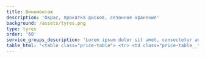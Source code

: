 ```yaml
---
title: Шиномонтаж
description: 'Окрас, прокатка дисков, сезонное хранение'
background: /assets/tyres.png
type: tyres
order: '60'
service_groups_description: 'Lorem ipsum dolor sit amet, consectetur adipiscing elit, sed do eiusmod tempor incididunt ut labore et dolore magna aliqua. Ut enim ad minim veniam, quis nostrud exercitation ullamco laboris nisi ut aliquip ex ea commodo consequat. Duis aute irure dolor in reprehenderit in voluptate velit esse cillum dolore eu fugiat nulla pariatur. Excepteur sint occaecat cupidatat non proident, sunt in culpa qui officia deserunt mollit anim id est laborum.'
table_html: '<table class="price-table"> <tr> <td class="price-table__td"> <p>Шиномонтаж</p> </td> <td class="price-table__td"> </td> <td class="price-table__td"> </td> <td class="price-table__td"> </td> <td class="price-table__td"> </td> <td class="price-table__td"> </td> <td class="price-table__td"> </td> <td class="price-table__td"> </td> </tr> <tr> <td class="price-table__td"> </td> <td class="price-table__td"> <p>Легковой автомобиль</p> </td> <td class="price-table__td"> </td> <td class="price-table__td"> </td> <td class="price-table__td"> </td> <td class="price-table__td"> </td> <td class="price-table__td"> </td> <td class="price-table__td"> </td> </tr> <tr> <td class="price-table__td"> <p>Диаметр</p> </td> <td class="price-table__td"> <p>Снятие установка</p> </td> <td class="price-table__td"> <p>Монтаж</p> </td> <td class="price-table__td"> <p>Демонтаж</p> </td> <td class="price-table__td"> <p>Балансировка</p> </td> <td class="price-table__td"> <p>Итого</p> </td> <td class="price-table__td"> <p>Ran flat</p> </td> <td class="price-table__td"> <p>Итого</p> </td> </tr> <tr> <td class="price-table__td"> <p>R15</p> </td> <td class="price-table__td"> <p>100</p> </td> <td class="price-table__td"> <p>100</p> </td> <td class="price-table__td"> <p>100</p> </td> <td class="price-table__td"> <p>100</p> </td> <td class="price-table__td"> <p>1600</p> </td> <td class="price-table__td"> </td> <td class="price-table__td"> </td> </tr> <tr> <td class="price-table__td"> <p>R16</p> </td> <td class="price-table__td"> <p>125</p> </td> <td class="price-table__td"> <p>125</p> </td> <td class="price-table__td"> <p>125</p> </td> <td class="price-table__td"> <p>125</p> </td> <td class="price-table__td"> <p>2000</p> </td> <td class="price-table__td"> <p>400</p> </td> <td class="price-table__td"> <p>2400</p> </td> </tr> <tr> <td class="price-table__td"> <p>R17</p> </td> <td class="price-table__td"> <p>150</p> </td> <td class="price-table__td"> <p>150</p> </td> <td class="price-table__td"> <p>150</p> </td> <td class="price-table__td"> <p>150</p> </td> <td class="price-table__td"> <p>2400</p> </td> <td class="price-table__td"> <p>500</p> </td> <td class="price-table__td"> <p>2900</p> </td> </tr> <tr> <td class="price-table__td"> <p>R18</p> </td> <td class="price-table__td"> <p>175</p> </td> <td class="price-table__td"> <p>200</p> </td> <td class="price-table__td"> <p>200</p> </td> <td class="price-table__td"> <p>175</p> </td> <td class="price-table__td"> <p>3000</p> </td> <td class="price-table__td"> <p>600</p> </td> <td class="price-table__td"> <p>3600</p> </td> </tr> <tr> <td class="price-table__td"> <p>R19</p> </td> <td class="price-table__td"> <p>200</p> </td> <td class="price-table__td"> <p>250</p> </td> <td class="price-table__td"> <p>225</p> </td> <td class="price-table__td"> <p>200</p> </td> <td class="price-table__td"> <p>3500</p> </td> <td class="price-table__td"> <p>700</p> </td> <td class="price-table__td"> <p>4200</p> </td> </tr> <tr> <td class="price-table__td"> <p>R20</p> </td> <td class="price-table__td"> <p>250</p> </td> <td class="price-table__td"> <p>250</p> </td> <td class="price-table__td"> <p>250</p> </td> <td class="price-table__td"> <p>250</p> </td> <td class="price-table__td"> <p>4000</p> </td> <td class="price-table__td"> <p>800</p> </td> <td class="price-table__td"> <p>4800</p> </td> </tr> <tr> <td class="price-table__td"> <p>R21</p> </td> <td class="price-table__td"> <p>275</p> </td> <td class="price-table__td"> <p>275</p> </td> <td class="price-table__td"> <p>275</p> </td> <td class="price-table__td"> <p>275</p> </td> <td class="price-table__td"> <p>4400</p> </td> <td class="price-table__td"> <p>900</p> </td> <td class="price-table__td"> <p>5300</p> </td> </tr> <tr> <td class="price-table__td"> <p>R22</p> </td> <td class="price-table__td"> <p>300</p> </td> <td class="price-table__td"> <p>300</p> </td> <td class="price-table__td"> <p>300</p> </td> <td class="price-table__td"> <p>300</p> </td> <td class="price-table__td"> <p>4800</p> </td> <td class="price-table__td"> <p>1000</p> </td> <td class="price-table__td"> <p>5800</p> </td> </tr> <tr> <td class="price-table__td"> </td> <td class="price-table__td"> <p>Внедорожники<br>и минивены</p> </td> <td class="price-table__td"> </td> <td class="price-table__td"> </td> <td class="price-table__td"> </td> <td class="price-table__td"> </td> <td class="price-table__td"> </td> <td class="price-table__td"> </td> </tr> <tr> <td class="price-table__td"> <p>Диаметр</p> </td> <td class="price-table__td"> <p>Снятие установка</p> </td> <td class="price-table__td"> <p>Монтаж</p> </td> <td class="price-table__td"> <p>Демонтаж</p> </td> <td class="price-table__td"> <p>Балансировка</p> </td> <td class="price-table__td"> <p>Итого</p> </td> <td class="price-table__td"> <p>Ran flat</p> </td> <td class="price-table__td"> <p>Итого</p> </td> </tr> <tr> <td class="price-table__td"> <p>R15</p> </td> <td class="price-table__td"> <p>150</p> </td> <td class="price-table__td"> <p>150</p> </td> <td class="price-table__td"> <p>150</p> </td> <td class="price-table__td"> <p>150</p> </td> <td class="price-table__td"> <p>2400</p> </td> <td class="price-table__td"> </td> <td class="price-table__td"> </td> </tr> <tr> <td class="price-table__td"> <p>R16</p> </td> <td class="price-table__td"> <p>160</p> </td> <td class="price-table__td"> <p>165</p> </td> <td class="price-table__td"> <p>165</p> </td> <td class="price-table__td"> <p>160</p> </td> <td class="price-table__td"> <p>2600</p> </td> <td class="price-table__td"> <p>400</p> </td> <td class="price-table__td"> <p>3000</p> </td> </tr> <tr> <td class="price-table__td"> <p>R17</p> </td> <td class="price-table__td"> <p>175</p> </td> <td class="price-table__td"> <p>200</p> </td> <td class="price-table__td"> <p>200</p> </td> <td class="price-table__td"> <p>175</p> </td> <td class="price-table__td"> <p>3000</p> </td> <td class="price-table__td"> <p>500</p> </td> <td class="price-table__td"> <p>3500</p> </td> </tr> <tr> <td class="price-table__td"> <p>R18</p> </td> <td class="price-table__td"> <p>225</p> </td> <td class="price-table__td"> <p>225</p> </td> <td class="price-table__td"> <p>225</p> </td> <td class="price-table__td"> <p>225</p> </td> <td class="price-table__td"> <p>3600</p> </td> <td class="price-table__td"> <p>600</p> </td> <td class="price-table__td"> <p>4200</p> </td> </tr> <tr> <td class="price-table__td"> <p>R19</p> </td> <td class="price-table__td"> <p>250</p> </td> <td class="price-table__td"> <p>250</p> </td> <td class="price-table__td"> <p>250</p> </td> <td class="price-table__td"> <p>250</p> </td> <td class="price-table__td"> <p>4000</p> </td> <td class="price-table__td"> <p>700</p> </td> <td class="price-table__td"> <p>4700</p> </td> </tr> <tr> <td class="price-table__td"> <p>R20</p> </td> <td class="price-table__td"> <p>275</p> </td> <td class="price-table__td"> <p>275</p> </td> <td class="price-table__td"> <p>275</p> </td> <td class="price-table__td"> <p>275</p> </td> <td class="price-table__td"> <p>4400</p> </td> <td class="price-table__td"> <p>800</p> </td> <td class="price-table__td"> <p>5200</p> </td> </tr> <tr> <td class="price-table__td"> <p>R21</p> </td> <td class="price-table__td"> <p>300</p> </td> <td class="price-table__td"> <p>300</p> </td> <td class="price-table__td"> <p>300</p> </td> <td class="price-table__td"> <p>300</p> </td> <td class="price-table__td"> <p>4800</p> </td> <td class="price-table__td"> <p>900</p> </td> <td class="price-table__td"> <p>5700</p> </td> </tr> <tr> <td class="price-table__td"> <p>R22</p> </td> <td class="price-table__td"> <p>325</p> </td> <td class="price-table__td"> <p>325</p> </td> <td class="price-table__td"> <p>325</p> </td> <td class="price-table__td"> <p>325</p> </td> <td class="price-table__td"> <p>5200</p> </td> <td class="price-table__td"> <p>1000</p> </td> <td class="price-table__td"> <p>6200</p> </td> </tr> <tr> <td class="price-table__td"> <p>Окрас дисков</p> </td> <td class="price-table__td"> </td> <td class="price-table__td"> </td> <td class="price-table__td"> </td> <td class="price-table__td"> </td> <td class="price-table__td"> </td> <td class="price-table__td"> </td> <td class="price-table__td"> </td> </tr> <tr> <td class="price-table__td"> <p>Диаметр</p> </td> <td class="price-table__td"> <p>1 цвет (4шт)</p> </td> <td class="price-table__td"> </td> <td class="price-table__td"> <p>Два цвета (4шт)</p> </td> <td class="price-table__td"> </td> <td class="price-table__td"> <p>Окрас с кантом</p> </td> <td class="price-table__td"> </td> <td class="price-table__td"> </td> </tr> <tr> <td class="price-table__td"> <p>R15</p> </td> <td class="price-table__td"> <p>7500</p> </td> <td class="price-table__td"> </td> <td class="price-table__td"> <p>15000</p> </td> <td class="price-table__td"> </td> <td class="price-table__td"> <p>12000</p> </td> <td class="price-table__td"> </td> <td class="price-table__td"> </td> </tr> <tr> <td class="price-table__td"> <p>R16</p> </td> <td class="price-table__td"> <p>8000</p> </td> <td class="price-table__td"> </td> <td class="price-table__td"> <p>16000</p> </td> <td class="price-table__td"> </td> <td class="price-table__td"> <p>13000</p> </td> <td class="price-table__td"> </td> <td class="price-table__td"> </td> </tr> <tr> <td class="price-table__td"> <p>R17</p> </td> <td class="price-table__td"> <p>8500</p> </td> <td class="price-table__td"> </td> <td class="price-table__td"> <p>17000</p> </td> <td class="price-table__td"> </td> <td class="price-table__td"> <p>14000</p> </td> <td class="price-table__td"> </td> <td class="price-table__td"> </td> </tr> <tr> <td class="price-table__td"> <p>R18</p> </td> <td class="price-table__td"> <p>9500</p> </td> <td class="price-table__td"> </td> <td class="price-table__td"> <p>19000</p> </td> <td class="price-table__td"> </td> <td class="price-table__td"> <p>15000</p> </td> <td class="price-table__td"> </td> <td class="price-table__td"> </td> </tr> <tr> <td class="price-table__td"> <p>R19</p> </td> <td class="price-table__td"> <p>10500</p> </td> <td class="price-table__td"> </td> <td class="price-table__td"> <p>21000</p> </td> <td class="price-table__td"> </td> <td class="price-table__td"> <p>16000</p> </td> <td class="price-table__td"> </td> <td class="price-table__td"> </td> </tr> <tr> <td class="price-table__td"> <p>R20</p> </td> <td class="price-table__td"> <p>12500</p> </td> <td class="price-table__td"> </td> <td class="price-table__td"> <p>25000</p> </td> <td class="price-table__td"> </td> <td class="price-table__td"> <p>17000</p> </td> <td class="price-table__td"> </td> <td class="price-table__td"> </td> </tr> <tr> <td class="price-table__td"> <p>R21</p> </td> <td class="price-table__td"> <p>14000</p> </td> <td class="price-table__td"> </td> <td class="price-table__td"> <p>28000</p> </td> <td class="price-table__td"> </td> <td class="price-table__td"> <p>18000</p> </td> <td class="price-table__td"> </td> <td class="price-table__td"> </td> </tr> <tr> <td class="price-table__td"> <p>R22</p> </td> <td class="price-table__td"> <p>14500</p> </td> <td class="price-table__td"> </td> <td class="price-table__td"> <p>29000</p> </td> <td class="price-table__td"> </td> <td class="price-table__td"> <p>19000</p> </td> <td class="price-table__td"> </td> <td class="price-table__td"> </td> </tr> <tr> <td class="price-table__td"> <p>Ремонт дисков</p> </td> <td class="price-table__td"> </td> <td class="price-table__td"> </td> <td class="price-table__td"> </td> <td class="price-table__td"> </td> <td class="price-table__td"> </td> <td class="price-table__td"> </td> <td class="price-table__td"> </td> </tr> <tr> <td class="price-table__td"> <p>Диаметр</p> </td> <td class="price-table__td"> <p>Радиальное смещение<br>(1 диск)</p> </td> <td class="price-table__td"> </td> <td class="price-table__td"> <p>Радиальное+осевое<br>смещение (1 диск)</p> </td> <td class="price-table__td"> </td> <td class="price-table__td"> <p>Алмазная шлифовка<br>(4шт)</p> </td> <td class="price-table__td"> </td> <td class="price-table__td"> </td> </tr> <tr> <td class="price-table__td"> <p>R15</p> </td> <td class="price-table__td"> <p>1500</p> </td> <td class="price-table__td"> </td> <td class="price-table__td"> <p>4000</p> </td> <td class="price-table__td"> </td> <td class="price-table__td"> <p>11000</p> </td> <td class="price-table__td"> </td> <td class="price-table__td"> </td> </tr> <tr> <td class="price-table__td"> <p>R16</p> </td> <td class="price-table__td"> <p>1700</p> </td> <td class="price-table__td"> </td> <td class="price-table__td"> <p>4000</p> </td> <td class="price-table__td"> </td> <td class="price-table__td"> <p>11000</p> </td> <td class="price-table__td"> </td> <td class="price-table__td"> </td> </tr> <tr> <td class="price-table__td"> <p>R17</p> </td> <td class="price-table__td"> <p>2000</p> </td> <td class="price-table__td"> </td> <td class="price-table__td"> <p>4000</p> </td> <td class="price-table__td"> </td> <td class="price-table__td"> <p>11000</p> </td> <td class="price-table__td"> </td> <td class="price-table__td"> </td> </tr> <tr> <td class="price-table__td"> <p>R18</p> </td> <td class="price-table__td"> <p>2200</p> </td> <td class="price-table__td"> </td> <td class="price-table__td"> <p>4000</p> </td> <td class="price-table__td"> </td> <td class="price-table__td"> <p>11000</p> </td> <td class="price-table__td"> </td> <td class="price-table__td"> </td> </tr> <tr> <td class="price-table__td"> <p>R19</p> </td> <td class="price-table__td"> <p>2400</p> </td> <td class="price-table__td"> </td> <td class="price-table__td"> <p>5000</p> </td> <td class="price-table__td"> </td> <td class="price-table__td"> <p>11000</p> </td> <td class="price-table__td"> </td> <td class="price-table__td"> </td> </tr> <tr> <td class="price-table__td"> <p>R20</p> </td> <td class="price-table__td"> <p>3000</p> </td> <td class="price-table__td"> </td> <td class="price-table__td"> <p>6000</p> </td> <td class="price-table__td"> </td> <td class="price-table__td"> <p>11000</p> </td> <td class="price-table__td"> </td> <td class="price-table__td"> </td> </tr> <tr> <td class="price-table__td"> <p>R21</p> </td> <td class="price-table__td"> <p>3500</p> </td> <td class="price-table__td"> </td> <td class="price-table__td"> <p>6000</p> </td> <td class="price-table__td"> </td> <td class="price-table__td"> <p>12000</p> </td> <td class="price-table__td"> </td> <td class="price-table__td"> </td> </tr> <tr> <td class="price-table__td"> <p>R22</p> </td> <td class="price-table__td"> <p>4500</p> </td> <td class="price-table__td"> </td> <td class="price-table__td"> <p>6000</p> </td> <td class="price-table__td"> </td> <td class="price-table__td"> <p>12000</p> </td> <td class="price-table__td"> </td> <td class="price-table__td"> </td> </tr> <tr> <td class="price-table__td"> <p></p> </td> <td class="price-table__td"> <p>Сварка аргоном<br>1см 200руб</p> </td> <td class="price-table__td"> </td> <td class="price-table__td"> </td> <td class="price-table__td"> </td> <td class="price-table__td"> </td> <td class="price-table__td"> </td> <td class="price-table__td"> </td> </tr> <tr> <td class="price-table__td"> <p>Хранение резины<br>(комплект)</p> </td> <td class="price-table__td"> </td> <td class="price-table__td"> </td> <td class="price-table__td"> </td> <td class="price-table__td"> </td> <td class="price-table__td"> </td> <td class="price-table__td"> </td> <td class="price-table__td"> </td> </tr> <tr> <td class="price-table__td"> </td> <td class="price-table__td"> <p>без дисков</p> </td> <td class="price-table__td"> <p>с диском</p> </td> <td class="price-table__td"> </td> <td class="price-table__td"> </td> <td class="price-table__td"> </td> <td class="price-table__td"> </td> <td class="price-table__td"> </td> </tr> <tr> <td class="price-table__td"> <p>R15</p> </td> <td class="price-table__td"> <p>2000</p> </td> <td class="price-table__td"> <p>2100</p> </td> <td class="price-table__td"> </td> <td class="price-table__td"> </td> <td class="price-table__td"> </td> <td class="price-table__td"> </td> <td class="price-table__td"> </td> </tr> <tr> <td class="price-table__td"> <p>R16</p> </td> <td class="price-table__td"> <p>2100</p> </td> <td class="price-table__td"> <p>2200</p> </td> <td class="price-table__td"> </td> <td class="price-table__td"> </td> <td class="price-table__td"> </td> <td class="price-table__td"> </td> <td class="price-table__td"> </td> </tr> <tr> <td class="price-table__td"> <p>R17</p> </td> <td class="price-table__td"> <p>2200</p> </td> <td class="price-table__td"> <p>2300</p> </td> <td class="price-table__td"> </td> <td class="price-table__td"> </td> <td class="price-table__td"> </td> <td class="price-table__td"> </td> <td class="price-table__td"> </td> </tr> <tr> <td class="price-table__td"> <p>R18</p> </td> <td class="price-table__td"> <p>2400</p> </td> <td class="price-table__td"> <p>2500</p> </td> <td class="price-table__td"> </td> <td class="price-table__td"> </td> <td class="price-table__td"> </td> <td class="price-table__td"> </td> <td class="price-table__td"> </td> </tr> <tr> <td class="price-table__td"> <p>R19</p> </td> <td class="price-table__td"> <p>2500</p> </td> <td class="price-table__td"> <p>2600</p> </td> <td class="price-table__td"> </td> <td class="price-table__td"> </td> <td class="price-table__td"> </td> <td class="price-table__td"> </td> <td class="price-table__td"> </td> </tr> <tr> <td class="price-table__td"> <p>R20</p> </td> <td class="price-table__td"> <p>2700</p> </td> <td class="price-table__td"> <p>2800</p> </td> <td class="price-table__td"> </td> <td class="price-table__td"> </td> <td class="price-table__td"> </td> <td class="price-table__td"> </td> <td class="price-table__td"> </td> </tr> <tr> <td class="price-table__td"> <p>R21</p> </td> <td class="price-table__td"> <p>2800</p> </td> <td class="price-table__td"> <p>2900</p> </td> <td class="price-table__td"> </td> <td class="price-table__td"> </td> <td class="price-table__td"> </td> <td class="price-table__td"> </td> <td class="price-table__td"> </td> </tr> <tr> <td class="price-table__td"> <p>R22</p> </td> <td class="price-table__td"> <p>3000</p> </td> <td class="price-table__td"> <p>3000</p> </td> <td class="price-table__td"> </td> <td class="price-table__td"> </td> <td class="price-table__td"> </td> <td class="price-table__td"> </td> <td class="price-table__td"> </td> </tr></table>'
---
```


